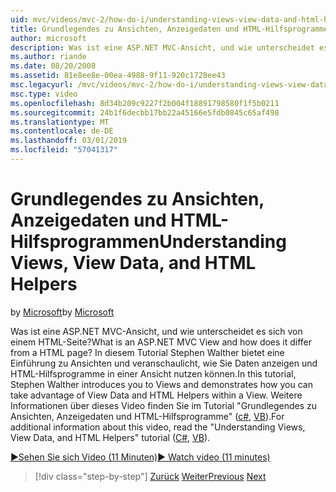 ```yaml
---
uid: mvc/videos/mvc-2/how-do-i/understanding-views-view-data-and-html-helpers
title: Grundlegendes zu Ansichten, Anzeigedaten und HTML-Hilfsprogramme | Microsoft-Dokumentation
author: microsoft
description: Was ist eine ASP.NET MVC-Ansicht, und wie unterscheidet es sich von einem HTML-Seite? In diesem Tutorial Stephen Walther bietet eine Einführung zu Ansichten und veranschaulicht, wie Sie t...
ms.author: riande
ms.date: 08/20/2008
ms.assetid: 81e8ee8e-00ea-4988-9f11-920c1728ee43
msc.legacyurl: /mvc/videos/mvc-2/how-do-i/understanding-views-view-data-and-html-helpers
msc.type: video
ms.openlocfilehash: 8d34b209c9227f2b004f18891798580f1f5b0211
ms.sourcegitcommit: 24b1f6decbb17bb22a45166e5fdb0845c65af498
ms.translationtype: MT
ms.contentlocale: de-DE
ms.lasthandoff: 03/01/2019
ms.locfileid: "57041317"
---
```

<a name="understanding-views-view-data-and-html-helpers"></a><span data-ttu-id="1b016-104">Grundlegendes zu Ansichten, Anzeigedaten und HTML-Hilfsprogrammen</span><span class="sxs-lookup"><span data-stu-id="1b016-104">Understanding Views, View Data, and HTML Helpers</span></span>
====================
<span data-ttu-id="1b016-105">by [Microsoft](https://github.com/microsoft)</span><span class="sxs-lookup"><span data-stu-id="1b016-105">by [Microsoft](https://github.com/microsoft)</span></span>

<span data-ttu-id="1b016-106">Was ist eine ASP.NET MVC-Ansicht, und wie unterscheidet es sich von einem HTML-Seite?</span><span class="sxs-lookup"><span data-stu-id="1b016-106">What is an ASP.NET MVC View and how does it differ from a HTML page?</span></span> <span data-ttu-id="1b016-107">In diesem Tutorial Stephen Walther bietet eine Einführung zu Ansichten und veranschaulicht, wie Sie Daten anzeigen und HTML-Hilfsprogramme in einer Ansicht nutzen können.</span><span class="sxs-lookup"><span data-stu-id="1b016-107">In this tutorial, Stephen Walther introduces you to Views and demonstrates how you can take advantage of View Data and HTML Helpers within a View.</span></span> <span data-ttu-id="1b016-108">Weitere Informationen über dieses Video finden Sie im Tutorial "Grundlegendes zu Ansichten, Anzeigedaten und HTML-Hilfsprogramme" ([c#](../../../overview/older-versions-1/views/asp-net-mvc-views-overview-cs.md), [VB](../../../overview/older-versions-1/views/asp-net-mvc-views-overview-vb.md)).</span><span class="sxs-lookup"><span data-stu-id="1b016-108">For additional information about this video, read the "Understanding Views, View Data, and HTML Helpers" tutorial ([C#](../../../overview/older-versions-1/views/asp-net-mvc-views-overview-cs.md), [VB](../../../overview/older-versions-1/views/asp-net-mvc-views-overview-vb.md)).</span></span>

[<span data-ttu-id="1b016-109">&#9654;Sehen Sie sich Video (11 Minuten)</span><span class="sxs-lookup"><span data-stu-id="1b016-109">&#9654; Watch video (11 minutes)</span></span>](https://channel9.msdn.com/Blogs/ASP-NET-Site-Videos/understanding-views-view-data-and-html-helpers)

> [!div class="step-by-step"]
> <span data-ttu-id="1b016-110">[Zurück](understanding-controllers-controller-actions-and-action-results.md)
> [Weiter](an-introduction-to-url-routing.md)</span><span class="sxs-lookup"><span data-stu-id="1b016-110">[Previous](understanding-controllers-controller-actions-and-action-results.md)
[Next](an-introduction-to-url-routing.md)</span></span>
